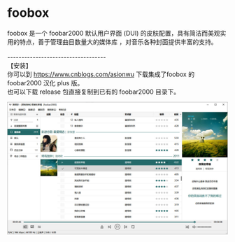 # foobox

foobox 是一个 foobar2000 默认用户界面 (DUI) 的皮肤配置，具有简洁而美观实用的特点，善于管理曲目数量大的媒体库 ，对音乐各种封面提供丰富的支持。<br/><br/> 
-----------------------------------\
【安装】\
你可以到 https://www.cnblogs.com/asionwu 下载集成了foobox 的 foobar2000 汉化 plus 版。\
也可以下载 release 包直接复制到已有的 foobar2000 目录下。

![alt text](info/screenshot.jpg "foobox - DUI foobar2000 media player")
